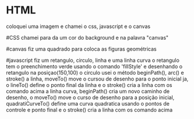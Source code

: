 # HTML
coloquei uma imagem e chamei o css, javascript e o canvas

#CSS
chamei para da um cor do background e na palavra "canvas"

#canvas
fiz uma quadrado para coloca as figuras geométricas

#javascript
fiz um retangulo, circulo, linha e uma linha curva
o retangulo tem o preenchimento verde usando o comando 'fillStyle' e desenhando o retangulo na posiçao(150,100)
o circulo usei o método beginPath(), arc() e stroke()
a linha, moveTo() move o cursou de desenho para o ponto inicial ja, o lineTo() define o ponto final da linha e o stroke() cria a linha com os comando acima 
a linha curva, beginPath() cria um novo caminho de desenho, o moveTo() move o curso de desenho para a posição inicial, quadratiCurveTo() define uma curva quadratica usando o pontos de controle e ponto final
e o stroke() cria a linha com os comando acima
